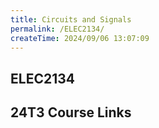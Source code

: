 ```yaml
---
title: Circuits and Signals
permalink: /ELEC2134/
createTime: 2024/09/06 13:07:09
---
```


<script setup>
import unswUpdating from '@unswUpdating'
</script>

<div class="hao-card card-title">

## ELEC2134 <unswUpdating />


</div>

<div class="how_qb">

## 24T3 Course Links

<p>
<HButton icon='devicon:moodle' title='Moodle' src='https://moodle.telt.unsw.edu.au/course/view.php?id=86820'/>

<HButton img='/icon/edstemstrfavicon-64x64.e314354e.png' title='Forum' src='https://edstem.org/au/courses/19022/discussion/'/>

<HButton img='/icon/mhe-logo.svg' title='McGrawHill' src='https://moodle.telt.unsw.edu.au/mod/lti/launch.php?id=7041671&triggerview=0'/>
</p>

<p>
<HButton theme='alt' icon='ph:video' title='Lecture Recoding (Moodle)' src='https://moodle.telt.unsw.edu.au/mod/lti/launch.php?id=7041680&triggerview=0'/>
</p>

</div>